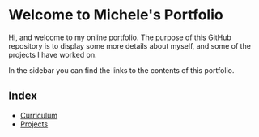 # Welcome to Michele's Portfolio

Hi, and welcome to my online portfolio. The purpose of this GitHub repository is to display some more details about myself, and some of the projects I have worked on.

In the sidebar you can find the links to the contents of this portfolio.

## Index

- [Curriculum](https://mfacchinelli.github.io/curriculum.html)
- [Projects](https://mfacchinelli.github.io/projects.html)

